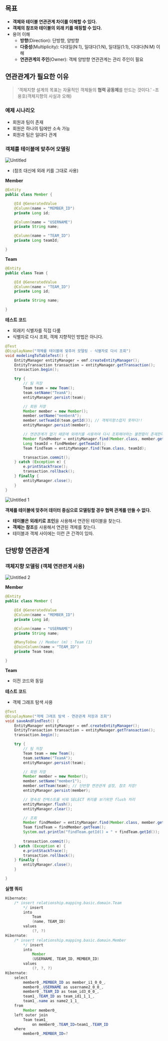 ## 목표

- **객체와 테이블 연관관계 차이를 이해할 수 있다.**
- **객체의 참조와 테이블의 외래 키를 매핑할 수 있다.**
- 용어 이해
    - **방향**(Direction): 단방향, 양방향
    - **다중성**(Multiplicity): 다대일(N:1), 일대다(1:N), 일대일(1:1), 다대다(N:M) 이해
    - **연관관계의 주인**(Owner): 객체 양방향 연관관계는 관리 주인이 필요

## 연관관계가 필요한 이유

> '객체지향 설계의 목표는 자율적인 객체들의 **협력 공동체**를 만드는 것이다.' 
-조용호(객체지향의 사실과 오해)
> 

### 예제 시나리오

- 회원과 팀이 존재
- 회원은 하나의 팀에만 소속 가능
- 회원과 팀은 일대다 관계

### 객체를 테이블에 맞추어 모델링

![Untitled](https://user-images.githubusercontent.com/72686708/138999322-e0736f12-63d1-4e5b-a279-0d45fe348014.png)

- (참조 대신에 외래 키를 그대로 사용)

**Member**

```java
@Entity
public class Member {

    @Id @GeneratedValue
    @Column(name = "MEMBER_ID")
    private Long id;

    @Column(name = "USERNAME")
    private String name;

    @Column(name = "TEAM_ID")
    private Long teamId;

}
```

**Team**

```java
@Entity
public class Team {

    @Id @GeneratedValue
    @Column(name = "TEAM_ID")
    private Long id;

    private String name;

}
```

**테스트 코드**

- 외래키 식별자를 직접 다룸
- 식별자로 다시 조회, 객체 지향적인 방법은 아니다.

```java
@Test
@DisplayName("객체를 테이블에 맞추어 모델링 - 식별자로 다시 조회")
void modelingToTableTest() {
    EntityManager entityManager = emf.createEntityManager();
    EntityTransaction transaction = entityManager.getTransaction();
    transaction.begin();

    try {
        // 팀 저장
        Team team = new Team();
        team.setName("TeamA");
        entityManager.persist(team);

        // 회원 저장
        Member member = new Member();
        member.setName("memberA");
        member.setTeamId(team.getId()); // 객체지향스럽지 못하다!!
        entityManager.persist(member);

        // 연관관계가 없기 때문에 외래키를 사용하여 다시 조회해야하는 불편함이 존재한다.
        Member findMember = entityManager.find(Member.class, member.getId());
        Long teamId = findMember.getTeamId();
        Team findTeam = entityManager.find(Team.class, teamId);

        transaction.commit();
    } catch (Exception e) {
        e.printStackTrace();
        transaction.rollback();
    } finally {
        entityManager.close();
    }
}
```

![Untitled 1](https://user-images.githubusercontent.com/72686708/138999336-748f78b3-a9ab-4458-84db-e0eb9d392221.png)

**객체를 테이블에 맞추어 데이터 중심으로 모델링할 경우 협력 관계를 만들 수 없다.**

- **테이블은 외래키로 조인**을 사용해서 연관된 테이블을 찾는다.
- **객체는 참조**를 사용해서 연관된 객체를 찾는다.
- 테이블과 객체 사이에는 이런 큰 간격이 있따.

## 단방향 연관관계

### 객체지향 모델링 (객체 연관관계 사용)

![Untitled 2](https://user-images.githubusercontent.com/72686708/138999348-af27f0a8-6aba-4de2-a451-54f051f08bf6.png)

**Member**

```java
@Entity
public class Member {

    @Id @GeneratedValue
    @Column(name = "MEMBER_ID")
    private Long id;

    @Column(name = "USERNAME")
    private String name;

    @ManyToOne // Member (m) : Team (1)
    @JoinColumn(name = "TEAM_ID")
    private Team team;

}
```

**Team**

- 이전 코드와 동일

**테스트 코드**

- 객체 그래프 탐색 사용

```java
@Test
@DisplayName("객체 그래프 탐색 - 연관관계 저장과 조회")
void saveAndFindTest() {
    EntityManager entityManager = emf.createEntityManager();
    EntityTransaction transaction = entityManager.getTransaction();
    transaction.begin();

    try {
        // 팀 저장
        Team team = new Team();
        team.setName("TeamA");
        entityManager.persist(team);

        // 회원 저장
        Member member = new Member();
        member.setName("member1");
        member.setTeam(team); // 단반향 연관관계 설정, 참조 저장!
        entityManager.persist(member);

        // 영속성 컨텍스트를 비워 SELECT 쿼리를 보기위한 flush 처리
        entityManager.flush();
        entityManager.clear();

        // 조회
        Member findMember = entityManager.find(Member.class, member.getId());
        Team findTeam = findMember.getTeam();
        System.out.println("findTeam.getId() = " + findTeam.getId());
        
        transaction.commit();
    } catch (Exception e) {
        e.printStackTrace();
        transaction.rollback();
    } finally {
        entityManager.close();
    }

}
```

**실행 쿼리**

```java
Hibernate: 
    /* insert relationship.mapping.basic.domain.Team
        */ insert 
        into
            Team
            (name, TEAM_ID) 
        values
            (?, ?)
Hibernate: 
    /* insert relationship.mapping.basic.domain.Member
        */ insert 
        into
            Member
            (USERNAME, TEAM_ID, MEMBER_ID) 
        values
            (?, ?, ?)
Hibernate: 
    select
        member0_.MEMBER_ID as member_i1_0_0_,
        member0_.USERNAME as username2_0_0_,
        member0_.TEAM_ID as team_id3_0_0_,
        team1_.TEAM_ID as team_id1_1_1_,
        team1_.name as name2_1_1_ 
    from
        Member member0_ 
    left outer join
        Team team1_ 
            on member0_.TEAM_ID=team1_.TEAM_ID 
    where
        member0_.MEMBER_ID=?
```
